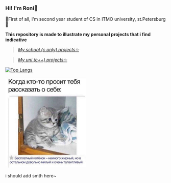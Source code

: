 ### Hi! I'm Roni🌸

🌱First of all, i'm second year student of CS in ITMO university, st.Petersburg🌱

**This repository is made to illustrate my personal projects that i find indicative**


>[_My school (c only) projects✨_](https://github.com/Roni42/c-graphics/blob/main/README.md) <!-- \x03, cgsg forever -->

>[_My uni (c++) projects✨_](https://github.com/Roni42/cpp-course/blob/main/README.md)


[![Top Langs](https://github-readme-stats.vercel.app/api/top-langs/?username=Roni42)](https://github.com/Roni42/ithub-readme-stats)

<img src="https://github.com/Roni42/Roni42/blob/main/me.jpg" width=50% height=50%>

i should add smth here~
